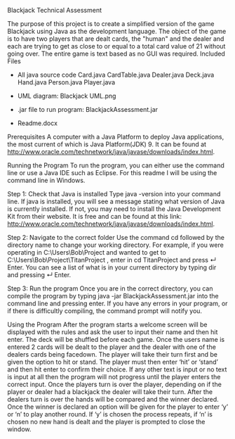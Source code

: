 Blackjack Technical Assessment

The purpose of this project is to create a simplified version of the game Blackjack using
Java as the development language. The object of the game is to have two players that are
dealt cards, the "human" and the dealer and each are trying to get as close to or equal to
a total card value of 21 without going over. The entire game is text based as no GUI was 
required. 
Included Files
- All java source code
	Card.java
	CardTable.java
	Dealer.java
	Deck.java
	Hand.java
	Person.java
	Player.java

- UML diagram: Blackjack UML.png
- .jar file to run program: BlackjackAssessment.jar 
- Readme.docx 

Prerequisites 
A computer with a Java Platform to deploy Java applications, the most current of which is 
Java Platform(JDK) 9. It can be found at http://www.oracle.com/technetwork/java/javase/downloads/index.html.

Running the Program
To run the program, you can either use the command line or use a Java IDE such as Eclipse.
For this readme I will be using the command line in Windows. 

Step 1: Check that Java is installed
Type java -version into your command line. If java is installed, you will see a message stating what version of Java is currently installed.
If not, you may need to install the Java Development Kit from their website. It is free and can be found at this link: http://www.oracle.com/technetwork/java/javase/downloads/index.html.

Step 2: Navigate to the correct folder 
Use the command cd followed by the directory name to change your working directory.
For example, if you were operating in C:\Users\Bob\Project and wanted to get to C:\Users\Bob\Project\TitanProject , enter in cd TitanProject and press ↵ Enter.
You can see a list of what is in your current directory by typing dir and pressing ↵ Enter.

Step 3: Run the program
Once you are in the correct directory, you can compile the program by typing 
java -jar BlackjackAssessment.jar into the command line and pressing enter.
If you have any errors in your program, or if there is difficultly compiling, the command prompt will notify you.

Using the Program
After the program starts a welcome screen will be displayed with the rules and ask the user to input their name and then hit enter. The deck will be shuffled before each game. Once the users name is entered 2 cards will be dealt to the player and the dealer with one of the dealers cards being facedown. The player will take their turn first and be given the option to hit or stand. The player must then enter ‘hit’ or ‘stand’ and then hit enter to confirm their choice. If any other text is input or no text is input at all then the program will not progress until the player enters the correct input. Once the players turn is over the player, depending on if the player or dealer had a blackjack the dealer will take their turn. After the dealers turn is over the hands will be compared and the winner declared. Once the winner is declared an option will be given for the player to enter ‘y’ or ‘n’ to play another round. If ‘y’ is chosen the process repeats, if ‘n’ is chosen no new hand is dealt and the player is prompted to close the window. 



